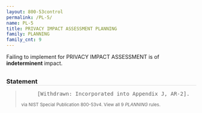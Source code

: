 ```yaml
---
layout: 800-53control
permalink: /PL-5/
name: PL-5
title: PRIVACY IMPACT ASSESSMENT PLANNING
family: PLANNING
family_cnt: 9
---
```

<p class="text-">Failing to implement for PRIVACY IMPACT ASSESSMENT is of <b>indeterminent</b> impact.</p>

<h3 style="border-bottom:1px solid #ddd;margin:30px 0 8px 0;">Statement</h3>
<blockquote>
<pre>     [Withdrawn: Incorporated into Appendix J, AR-2]. 
</pre>
<p><small>via NIST Special Publication 800-53v4. View all 9 <i>PLANNING</i> rules. <a href="/cce/ssg/group/$Group_id"><span class="glyphicon glyphicon-link"></span></a> </small></p>
</blockquote>

